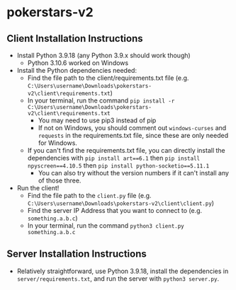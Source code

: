 # pokerstars-v2

## Client Installation Instructions

- Install Python 3.9.18 (any Python 3.9.x should work though)
    - Python 3.10.6 worked on Windows
- Install the Python dependencies needed:
    - Find the file path to the client/requirements.txt file (e.g. `C:\Users\username\Downloads\pokerstars-v2\client\requirements.txt`)
    - In your terminal, run the command `pip install -r C:\Users\username\Downloads\pokerstars-v2\client\requirements.txt`
        - You may need to use pip3 instead of pip
        - If not on Windows, you should comment out `windows-curses` and `requests` in the requirements.txt file, since these are only needed for Windows.
    - If you can't find the requirements.txt file, you can directly install the dependencies with `pip install art==6.1` then `pip install npyscreen==4.10.5` then `pip install python-socketio==5.11.1`
        - You can also try without the version numbers if it can't install any of those three.
- Run the client!
    - Find the file path to the `client.py` file (e.g. `C:\Users\username\Downloads\pokerstars-v2\client\client.py`)
    - Find the server IP Address that you want to connect to (e.g. `something.a.b.c`)
    - In your terminal, run the command `python3 client.py something.a.b.c`


## Server Installation Instructions

- Relatively straightforward, use Python 3.9.18, install the dependencies in `server/requirements.txt`, and run the server with `python3 server.py`.
